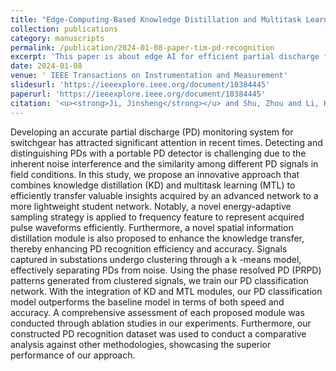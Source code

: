 ```yaml
---
title: "Edge-Computing-Based Knowledge Distillation and Multitask Learning for Partial Discharge Recognition"
collection: publications
category: manuscripts
permalink: /publication/2024-01-08-paper-tim-pd-recognition
excerpt: 'This paper is about edge AI for efficient partial discharge for GIS equipment in distributed power substations.'
date: 2024-01-08
venue: ' IEEE Transactions on Instrumentation and Measurement'
slidesurl: 'https://ieeexplore.ieee.org/document/10384445'
paperurl: 'https://ieeexplore.ieee.org/document/10384445'
citation: '<u><strong>Ji, Jinsheng</strong></u> and Shu, Zhou and Li, Hongqun and Lai, Kai Xian and Lu, Minshan and Jiang, Guanlin and Wang, Wensong and Zheng, Yuanjin and Jiang, Xudong, "Edge-Computing-Based Knowledge Distillation and Multitask Learning for Partial Discharge Recognition," in IEEE Transactions on Instrumentation and Measurement, vol. 73, pp. 1-11, 2024, Art no. 5008011, doi: 10.1109/TIM.2024.3351239.'
---
```

Developing an accurate partial discharge (PD) monitoring system for switchgear has attracted significant attention in recent times. Detecting and distinguishing PDs with a portable PD detector is challenging due to the inherent noise interference and the similarity among different PD signals in field conditions. In this study, we propose an innovative approach that combines knowledge distillation (KD) and multitask learning (MTL) to efficiently transfer valuable insights acquired by an advanced network to a more lightweight student network. Notably, a novel energy-adaptive sampling strategy is applied to frequency feature to represent acquired pulse waveforms efficiently. Furthermore, a novel spatial information distillation module is also proposed to enhance the knowledge transfer, thereby enhancing PD recognition efficiency and accuracy. Signals captured in substations undergo clustering through a k -means model, effectively separating PDs from noise. Using the phase resolved PD (PRPD) patterns generated from clustered signals, we train our PD classification network. With the integration of KD and MTL modules, our PD classification model outperforms the baseline model in terms of both speed and accuracy. A comprehensive assessment of each proposed module was conducted through ablation studies in our experiments. Furthermore, our constructed PD recognition dataset was used to conduct a comparative analysis against other methodologies, showcasing the superior performance of our approach.
